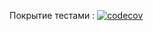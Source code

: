 Покрытие тестами : 
[![codecov](https://codecov.io/gh/Niqee/CoolHashMap/branch/master/graph/badge.svg)](https://codecov.io/gh/Niqee/CoolHashMap)
